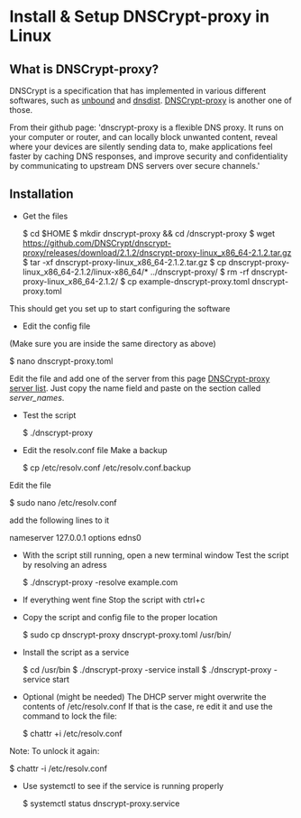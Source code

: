 # Install & Setup DNSCrypt-proxy in Linux

## What is DNSCrypt-proxy?

DNSCrypt is a specification that has implemented in various different softwares, such as [unbound](https://www.unbound.net/) and [dnsdist](https://dnsdist.org/). [DNSCrypt-proxy](https://github.com/DNSCrypt/dnscrypt-proxy) is another one of those.

From their github page: 'dnscrypt-proxy is a flexible DNS proxy. It runs on your computer or router, and can locally block unwanted content, reveal where your devices are silently sending data to, make applications feel faster by caching DNS responses, and improve security and confidentiality by communicating to upstream DNS servers over secure channels.'

## Installation

* Get the files

  $ cd $HOME
  $ mkdir dnscrypt-proxy && cd /dnscrypt-proxy
  $ wget https://github.com/DNSCrypt/dnscrypt-proxy/releases/download/2.1.2/dnscrypt-proxy-linux_x86_64-2.1.2.tar.gz
  $ tar -xf dnscrypt-proxy-linux_x86_64-2.1.2.tar.gz
  $ cp dnscrypt-proxy-linux_x86_64-2.1.2/linux-x86_64/* ../dnscrypt-proxy/
  $ rm -rf dnscrypt-proxy-linux_x86_64-2.1.2/
  $ cp example-dnscrypt-proxy.toml dnscrypt-proxy.toml

This should get you set up to start configuring the software

* Edit the config file

(Make sure you are inside the same directory as above)

  $ nano dnscrypt-proxy.toml

Edit the file and add one of the server from this page [DNSCrypt-proxy server list](https://dnscrypt.info/public-servers/). Just copy the name field and paste on the section called *server_names*.

* Test the script

  $ ./dnscrypt-proxy


* Edit the resolv.conf file
Make a backup

  $ cp /etc/resolv.conf /etc/resolv.conf.backup

Edit the file

  $ sudo nano /etc/resolv.conf

add the following lines to it

  nameserver 127.0.0.1
  options edns0


* With the script still running, open a new terminal window
Test the script by resolving an adress

  $ ./dnscrypt-proxy -resolve example.com


* If everything went fine
Stop the script with ctrl+c

* Copy the script and config file to the proper location

  $ sudo cp dnscrypt-proxy dnscrypt-proxy.toml /usr/bin/


* Install the script as a service

  $ cd /usr/bin
  $ ./dnscrypt-proxy -service install
  $ ./dnscrypt-proxy -service start

* Optional (might be needed)
The DHCP server might overwrite the contents of /etc/resolv.conf
If that is the case, re edit it and use the command to lock the file:

  $ chattr +i /etc/resolv.conf


Note: To unlock it again:

  $ chattr -i /etc/resolv.conf


* Use systemctl to see if the service is running properly

  $ systemctl status dnscrypt-proxy.service

